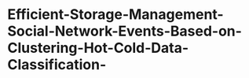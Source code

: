 # Efficient-Storage-Management-Social-Network-Events-Based-on-Clustering-Hot-Cold-Data-Classification-
